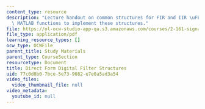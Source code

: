 ```yaml
---
content_type: resource
description: "Lecture handout on common structures for FIR and IIR \uFB01lters, and\
  \ MATLAB functions to implement these structures."
file: https://ol-ocw-studio-app-qa.s3.amazonaws.com/courses/2-161-signal-processing-continuous-and-discrete-fall-2008/77c0d8b07bce5e739082e7e0a5ad3a54_filterstructure.pdf
file_type: application/pdf
learning_resource_types: []
ocw_type: OCWFile
parent_title: Study Materials
parent_type: CourseSection
resourcetype: Document
title: Direct Form Digital Filter Structures
uid: 77c0d8b0-7bce-5e73-9082-e7e0a5ad3a54
video_files:
  video_thumbnail_file: null
video_metadata:
  youtube_id: null
---
```

